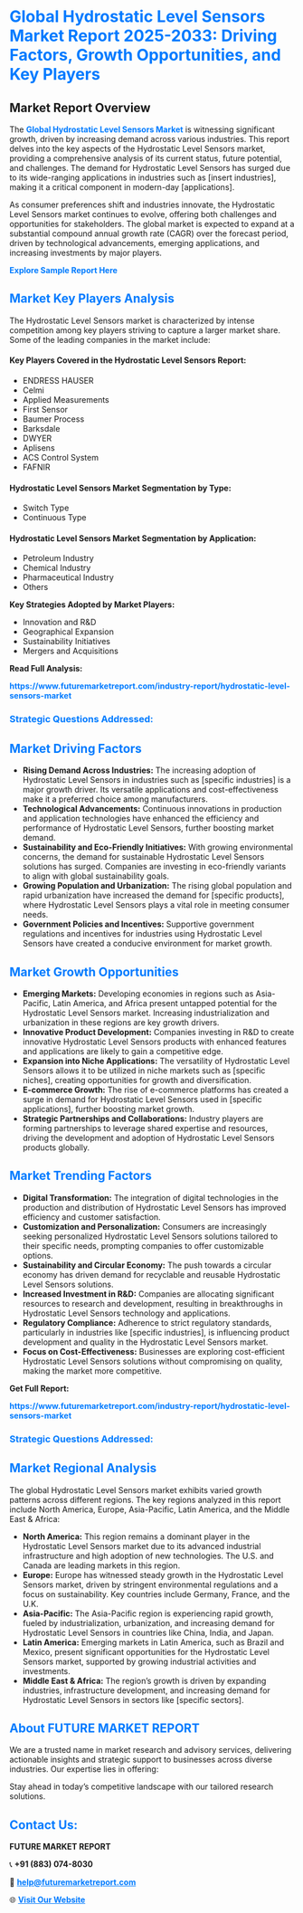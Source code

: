 <h1 style="color: #007BFF;">Global Hydrostatic Level Sensors Market Report 2025-2033: Driving Factors, Growth Opportunities, and Key Players</h1>

<section id="overview">
<h2>Market Report Overview</h2>
<p>The <a href="https://www.futuremarketreport.com/industry-report/hydrostatic-level-sensors-market" style="color: #007BFF; text-decoration: none;"><strong>Global Hydrostatic Level Sensors Market</strong></a> is witnessing significant growth, driven by increasing demand across various industries. This report delves into the key aspects of the Hydrostatic Level Sensors market, providing a comprehensive analysis of its current status, future potential, and challenges. The demand for Hydrostatic Level Sensors has surged due to its wide-ranging applications in industries such as [insert industries], making it a critical component in modern-day [applications].</p>
<p>As consumer preferences shift and industries innovate, the Hydrostatic Level Sensors market continues to evolve, offering both challenges and opportunities for stakeholders. The global market is expected to expand at a substantial compound annual growth rate (CAGR) over the forecast period, driven by technological advancements, emerging applications, and increasing investments by major players.</p>
</section>

<section id="overview">
<p><a href="https://www.futuremarketreport.com/request-sample/reportId=81856" style="color: #007BFF; text-decoration: none;"><strong>Explore Sample Report Here</strong></a></p>
</section>

<section id="key-players">
<h2 style="color: #007BFF;">Market Key Players Analysis</h2>
<p>The Hydrostatic Level Sensors market is characterized by intense competition among key players striving to capture a larger market share. Some of the leading companies in the market include:</p>
<h4>Key Players Covered in the Hydrostatic Level Sensors Report:</h4>
<ul><li>ENDRESS HAUSER</li><li>Celmi</li><li>Applied Measurements</li><li>First Sensor</li><li>Baumer Process</li><li>Barksdale</li><li>DWYER</li><li>Aplisens</li><li>ACS Control System</li><li>FAFNIR</li></ul>
<h4>Hydrostatic Level Sensors Market Segmentation by Type:</h4>
<ul><li>Switch Type</li><li>Continuous Type</li></ul>

<h4>Hydrostatic Level Sensors Market Segmentation by Application:</h4>
<ul><li>Petroleum Industry</li><li>Chemical Industry</li><li>Pharmaceutical Industry</li><li>Others</li></ul>
<p><strong>Key Strategies Adopted by Market Players:</strong></p>
<ul>
<li>Innovation and R&D</li>
<li>Geographical Expansion</li>
<li>Sustainability Initiatives</li>
<li>Mergers and Acquisitions</li>
</ul>
</section>

<section>
<p><strong>Read Full Analysis: </strong></p><a href="https://www.futuremarketreport.com/industry-report/hydrostatic-level-sensors-market" style="color: #007BFF; text-decoration: none;"><strong>https://www.futuremarketreport.com/industry-report/hydrostatic-level-sensors-market</strong></a>
<h3 style="color: #007BFF;">Strategic Questions Addressed:</h3>
</section>

<section id="driving-factors">
<h2 style="color: #007BFF;">Market Driving Factors</h2>
<ul>
<li><strong>Rising Demand Across Industries:</strong> The increasing adoption of Hydrostatic Level Sensors in industries such as [specific industries] is a major growth driver. Its versatile applications and cost-effectiveness make it a preferred choice among manufacturers.</li>
<li><strong>Technological Advancements:</strong> Continuous innovations in production and application technologies have enhanced the efficiency and performance of Hydrostatic Level Sensors, further boosting market demand.</li>
<li><strong>Sustainability and Eco-Friendly Initiatives:</strong> With growing environmental concerns, the demand for sustainable Hydrostatic Level Sensors solutions has surged. Companies are investing in eco-friendly variants to align with global sustainability goals.</li>
<li><strong>Growing Population and Urbanization:</strong> The rising global population and rapid urbanization have increased the demand for [specific products], where Hydrostatic Level Sensors plays a vital role in meeting consumer needs.</li>
<li><strong>Government Policies and Incentives:</strong> Supportive government regulations and incentives for industries using Hydrostatic Level Sensors have created a conducive environment for market growth.</li>
</ul>
</section>

<section id="growth-opportunities">
<h2 style="color: #007BFF;">Market Growth Opportunities</h2>
<ul>
<li><strong>Emerging Markets:</strong> Developing economies in regions such as Asia-Pacific, Latin America, and Africa present untapped potential for the Hydrostatic Level Sensors market. Increasing industrialization and urbanization in these regions are key growth drivers.</li>
<li><strong>Innovative Product Development:</strong> Companies investing in R&D to create innovative Hydrostatic Level Sensors products with enhanced features and applications are likely to gain a competitive edge.</li>
<li><strong>Expansion into Niche Applications:</strong> The versatility of Hydrostatic Level Sensors allows it to be utilized in niche markets such as [specific niches], creating opportunities for growth and diversification.</li>
<li><strong>E-commerce Growth:</strong> The rise of e-commerce platforms has created a surge in demand for Hydrostatic Level Sensors used in [specific applications], further boosting market growth.</li>
<li><strong>Strategic Partnerships and Collaborations:</strong> Industry players are forming partnerships to leverage shared expertise and resources, driving the development and adoption of Hydrostatic Level Sensors products globally.</li>
</ul>
</section>

<section id="trending-factors">
<h2 style="color: #007BFF;">Market Trending Factors</h2>
<ul>
<li><strong>Digital Transformation:</strong> The integration of digital technologies in the production and distribution of Hydrostatic Level Sensors has improved efficiency and customer satisfaction.</li>
<li><strong>Customization and Personalization:</strong> Consumers are increasingly seeking personalized Hydrostatic Level Sensors solutions tailored to their specific needs, prompting companies to offer customizable options.</li>
<li><strong>Sustainability and Circular Economy:</strong> The push towards a circular economy has driven demand for recyclable and reusable Hydrostatic Level Sensors solutions.</li>
<li><strong>Increased Investment in R&D:</strong> Companies are allocating significant resources to research and development, resulting in breakthroughs in Hydrostatic Level Sensors technology and applications.</li>
<li><strong>Regulatory Compliance:</strong> Adherence to strict regulatory standards, particularly in industries like [specific industries], is influencing product development and quality in the Hydrostatic Level Sensors market.</li>
<li><strong>Focus on Cost-Effectiveness:</strong> Businesses are exploring cost-efficient Hydrostatic Level Sensors solutions without compromising on quality, making the market more competitive.</li>
</ul>
</section>

<section>
<p><strong>Get Full Report: </strong></p><a href="https://www.futuremarketreport.com/industry-report/hydrostatic-level-sensors-market" style="color: #007BFF; text-decoration: none;"><strong>https://www.futuremarketreport.com/industry-report/hydrostatic-level-sensors-market</strong></a>
<h3 style="color: #007BFF;">Strategic Questions Addressed:</h3>
</section>


<section id="regional-analysis">
<h2 style="color: #007BFF;">Market Regional Analysis</h2>
<p>The global Hydrostatic Level Sensors market exhibits varied growth patterns across different regions. The key regions analyzed in this report include North America, Europe, Asia-Pacific, Latin America, and the Middle East & Africa:</p>
<ul>
<li><strong>North America:</strong> This region remains a dominant player in the Hydrostatic Level Sensors market due to its advanced industrial infrastructure and high adoption of new technologies. The U.S. and Canada are leading markets in this region.</li>
<li><strong>Europe:</strong> Europe has witnessed steady growth in the Hydrostatic Level Sensors market, driven by stringent environmental regulations and a focus on sustainability. Key countries include Germany, France, and the U.K.</li>
<li><strong>Asia-Pacific:</strong> The Asia-Pacific region is experiencing rapid growth, fueled by industrialization, urbanization, and increasing demand for Hydrostatic Level Sensors in countries like China, India, and Japan.</li>
<li><strong>Latin America:</strong> Emerging markets in Latin America, such as Brazil and Mexico, present significant opportunities for the Hydrostatic Level Sensors market, supported by growing industrial activities and investments.</li>
<li><strong>Middle East & Africa:</strong> The region’s growth is driven by expanding industries, infrastructure development, and increasing demand for Hydrostatic Level Sensors in sectors like [specific sectors].</li>
</ul>
</section>

<footer>
<h2 style="color: #007BFF;">About FUTURE MARKET REPORT</h2>
<p>We are a trusted name in market research and advisory services, delivering actionable insights and strategic support to businesses across diverse industries. Our expertise lies in offering:</p>

<p>Stay ahead in today’s competitive landscape with our tailored research solutions.</p>

<h2 style="color: #007BFF;">Contact Us:</h2>
<p><strong>FUTURE MARKET REPORT</strong></p>
<p>📞 <strong>+91 (883) 074-8030</strong></p>
<p>📧 <strong><a href="mailto:help@futuremarketreport.com" style="color: #007BFF;">help@futuremarketreport.com</a></strong></p>
<p>🌐 <strong><a href="https://www.futuremarketreport.com/" style="color: #007BFF;">Visit Our Website</a></strong></p>
</footer>